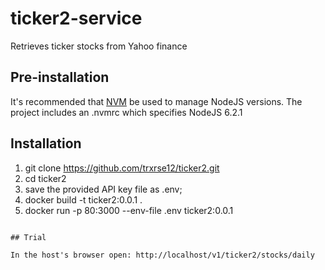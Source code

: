 # ticker2-service

Retrieves ticker stocks from Yahoo finance

## Pre-installation

It's recommended that [NVM](https://github.com/creationix/nvm) be used to manage NodeJS versions.
The project includes an .nvmrc which specifies NodeJS 6.2.1

## Installation
1. git clone https://github.com/trxrse12/ticker2.git
2. cd ticker2
3. save the provided API key file as .env;
4. docker build -t ticker2:0.0.1 .
5. docker run  -p 80:3000 --env-file .env ticker2:0.0.1

```

## Trial

In the host's browser open: http://localhost/v1/ticker2/stocks/daily
